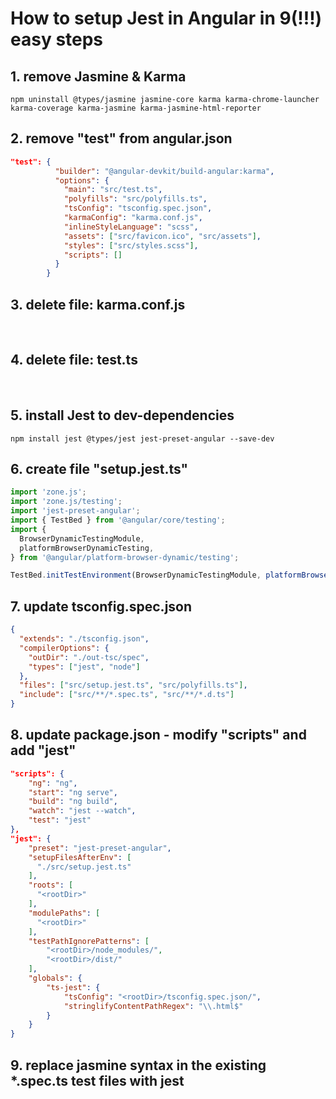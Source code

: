 # How to setup Jest in Angular in 9(!!!) easy steps

## 1. remove Jasmine & Karma

```
npm uninstall @types/jasmine jasmine-core karma karma-chrome-launcher karma-coverage karma-jasmine karma-jasmine-html-reporter
```

## 2. remove "test" from angular.json

```json
"test": {
          "builder": "@angular-devkit/build-angular:karma",
          "options": {
            "main": "src/test.ts",
            "polyfills": "src/polyfills.ts",
            "tsConfig": "tsconfig.spec.json",
            "karmaConfig": "karma.conf.js",
            "inlineStyleLanguage": "scss",
            "assets": ["src/favicon.ico", "src/assets"],
            "styles": ["src/styles.scss"],
            "scripts": []
          }
        }
```

## 3. delete file: karma.conf.js

<br>

## 4. delete file: test.ts

<br >

## 5. install Jest to dev-dependencies

```
npm install jest @types/jest jest-preset-angular --save-dev
```

## 6. create file "setup.jest.ts"

```ts
import 'zone.js';
import 'zone.js/testing';
import 'jest-preset-angular';
import { TestBed } from '@angular/core/testing';
import {
  BrowserDynamicTestingModule,
  platformBrowserDynamicTesting,
} from '@angular/platform-browser-dynamic/testing';

TestBed.initTestEnvironment(BrowserDynamicTestingModule, platformBrowserDynamicTesting());
```

## 7. update tsconfig.spec.json

```json
{
  "extends": "./tsconfig.json",
  "compilerOptions": {
    "outDir": "./out-tsc/spec",
    "types": ["jest", "node"]
  },
  "files": ["src/setup.jest.ts", "src/polyfills.ts"],
  "include": ["src/**/*.spec.ts", "src/**/*.d.ts"]
}
```

## 8. update package.json - modify "scripts" and add "jest"

```json
"scripts": {
    "ng": "ng",
    "start": "ng serve",
    "build": "ng build",
    "watch": "jest --watch",
    "test": "jest"
},
"jest": {
    "preset": "jest-preset-angular",
    "setupFilesAfterEnv": [
      "./src/setup.jest.ts"
    ],
    "roots": [
      "<rootDir>"
    ],
    "modulePaths": [
      "<rootDir>"
    ],
    "testPathIgnorePatterns": [
        "<rootDir>/node_modules/",
        "<rootDir>/dist/"
    ],
    "globals": {
        "ts-jest": {
            "tsConfig": "<rootDir>/tsconfig.spec.json/",
            "stringlifyContentPathRegex": "\\.html$"
        }
    }
}
```

## 9. replace jasmine syntax in the existing \*.spec.ts test files with jest
